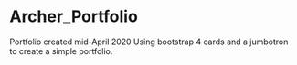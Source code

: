 # Archer_Portfolio
Portfolio created mid-April 2020
Using bootstrap 4 cards and a jumbotron to create a simple portfolio.
